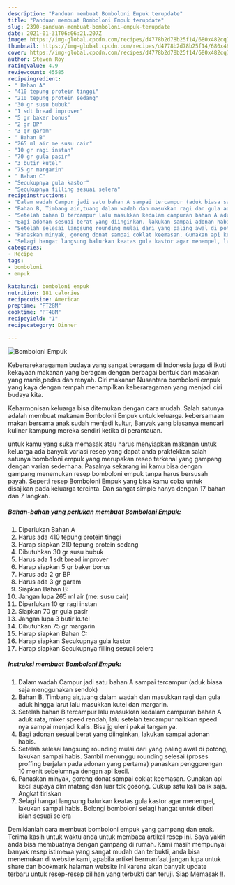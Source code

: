 ```yaml
---
description: "Panduan membuat Bomboloni Empuk terupdate"
title: "Panduan membuat Bomboloni Empuk terupdate"
slug: 2390-panduan-membuat-bomboloni-empuk-terupdate
date: 2021-01-31T06:06:21.207Z
image: https://img-global.cpcdn.com/recipes/d4778b2d78b25f14/680x482cq70/bomboloni-empuk-foto-resep-utama.jpg
thumbnail: https://img-global.cpcdn.com/recipes/d4778b2d78b25f14/680x482cq70/bomboloni-empuk-foto-resep-utama.jpg
cover: https://img-global.cpcdn.com/recipes/d4778b2d78b25f14/680x482cq70/bomboloni-empuk-foto-resep-utama.jpg
author: Steven Roy
ratingvalue: 4.9
reviewcount: 45585
recipeingredient:
- " Bahan A"
- "410 tepung protein tinggi"
- "210 tepung protein sedang"
- "30 gr susu bubuk"
- "1 sdt bread improver"
- "5 gr baker bonus"
- "2 gr BP"
- "3 gr garam"
- " Bahan B"
- "265 ml air me susu cair"
- "10 gr ragi instan"
- "70 gr gula pasir"
- "3 butir kutel"
- "75 gr margarin"
- " Bahan C"
- "Secukupnya gula kastor"
- "Secukupnya filling sesuai selera"
recipeinstructions:
- "Dalam wadah Campur jadi satu bahan A sampai tercampur (aduk biasa saja menggunakan sendok)"
- "Bahan B, Timbang air,tuang dalam wadah dan masukkan ragi dan gula aduk hingga larut lalu masukkan kutel dan margarin."
- "Setelah bahan B tercampur lalu masukkan kedalam campuran bahan A aduk rata, mixer speed rendah, lalu setelah tercampur naikkan speed nya sampai menjadi kalis. Bisa jg uleni pakai tangan ya."
- "Bagi adonan sesuai berat yang diinginkan, lakukan sampai adonan habis."
- "Setelah selesai langsung rounding mulai dari yang paling awal di potong, lakukan sampai habis. Sambil menunggu rounding selesai (proses proffing berjalan pada adonan yang pertama) panaskan penggorengan 10 menit sebelumnya dengan api kecil."
- "Panaskan minyak, goreng donat sampai coklat keemasan. Gunakan api kecil supaya dlm matang dan luar tdk gosong. Cukup satu kali balik saja. Angkat tiriskan"
- "Selagi hangat langsung balurkan keatas gula kastor agar menempel, lakukan sampai habis. Bolongi bomboloni selagi hangat untuk diberi isian sesuai selera"
categories:
- Recipe
tags:
- bomboloni
- empuk

katakunci: bomboloni empuk 
nutrition: 181 calories
recipecuisine: American
preptime: "PT28M"
cooktime: "PT48M"
recipeyield: "1"
recipecategory: Dinner

---
```



![Bomboloni Empuk](https://img-global.cpcdn.com/recipes/d4778b2d78b25f14/680x482cq70/bomboloni-empuk-foto-resep-utama.jpg)

Kebenarekaragaman budaya yang sangat beragam di Indonesia juga di ikuti kekayaan makanan yang beragam dengan berbagai bentuk dari masakan yang manis,pedas dan renyah. Ciri makanan Nusantara bomboloni empuk yang kaya dengan rempah menampilkan keberaragaman yang menjadi ciri budaya kita.




Keharmonisan keluarga bisa ditemukan dengan cara mudah. Salah satunya adalah membuat makanan Bomboloni Empuk untuk keluarga. kebersamaan makan bersama anak sudah menjadi kultur, Banyak yang biasanya mencari kuliner kampung mereka sendiri ketika di perantauan.

untuk kamu yang suka memasak atau harus menyiapkan makanan untuk keluarga ada banyak variasi resep yang dapat anda praktekkan salah satunya bomboloni empuk yang merupakan resep terkenal yang gampang dengan varian sederhana. Pasalnya sekarang ini kamu bisa dengan gampang menemukan resep bomboloni empuk tanpa harus bersusah payah.
Seperti resep Bomboloni Empuk yang bisa kamu coba untuk disajikan pada keluarga tercinta. Dan sangat simple hanya dengan 17 bahan dan 7 langkah.


<!--inarticleads1-->

##### Bahan-bahan yang perlukan membuat Bomboloni Empuk:

1. Diperlukan  Bahan A
1. Harus ada 410 tepung protein tinggi
1. Harap siapkan 210 tepung protein sedang
1. Dibutuhkan 30 gr susu bubuk
1. Harus ada 1 sdt bread improver
1. Harap siapkan 5 gr baker bonus
1. Harus ada 2 gr BP
1. Harus ada 3 gr garam
1. Siapkan  Bahan B:
1. Jangan lupa 265 ml air (me: susu cair)
1. Diperlukan 10 gr ragi instan
1. Siapkan 70 gr gula pasir
1. Jangan lupa 3 butir kutel
1. Dibutuhkan 75 gr margarin
1. Harap siapkan  Bahan C:
1. Harap siapkan Secukupnya gula kastor
1. Harap siapkan Secukupnya filling sesuai selera




<!--inarticleads2-->

##### Instruksi membuat  Bomboloni Empuk:

1. Dalam wadah Campur jadi satu bahan A sampai tercampur (aduk biasa saja menggunakan sendok)
1. Bahan B, Timbang air,tuang dalam wadah dan masukkan ragi dan gula aduk hingga larut lalu masukkan kutel dan margarin.
1. Setelah bahan B tercampur lalu masukkan kedalam campuran bahan A aduk rata, mixer speed rendah, lalu setelah tercampur naikkan speed nya sampai menjadi kalis. Bisa jg uleni pakai tangan ya.
1. Bagi adonan sesuai berat yang diinginkan, lakukan sampai adonan habis.
1. Setelah selesai langsung rounding mulai dari yang paling awal di potong, lakukan sampai habis. Sambil menunggu rounding selesai (proses proffing berjalan pada adonan yang pertama) panaskan penggorengan 10 menit sebelumnya dengan api kecil.
1. Panaskan minyak, goreng donat sampai coklat keemasan. Gunakan api kecil supaya dlm matang dan luar tdk gosong. Cukup satu kali balik saja. Angkat tiriskan
1. Selagi hangat langsung balurkan keatas gula kastor agar menempel, lakukan sampai habis. Bolongi bomboloni selagi hangat untuk diberi isian sesuai selera




Demikianlah cara membuat bomboloni empuk yang gampang dan enak. Terima kasih untuk waktu anda untuk membaca artikel resep ini. Saya yakin anda bisa membuatnya dengan gampang di rumah. Kami masih mempunyai banyak resep istimewa yang sangat mudah dan terbukti, anda bisa menemukan di website kami, apabila artikel bermanfaat jangan lupa untuk share dan bookmark halaman website ini karena akan banyak update terbaru untuk resep-resep pilihan yang terbukti dan teruji. Siap Memasak !!. 
